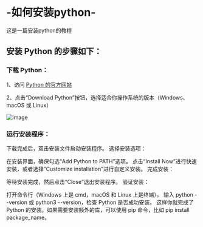 # -如何安装python-
这是一篇安装python的教程

## 安装 Python 的步骤如下：
### 下载 Python：
1、访问 [Python 的官方网站](https://www.python.org/downloads/)

2、点击“Download Python”按钮，选择适合你操作系统的版本（Windows、macOS 或 Linux）

![image](https://github.com/user-attachments/assets/70023b12-66a7-4ca3-aa49-4faff615d864)


### 运行安装程序：

下载完成后，双击安装文件启动安装程序。
选择安装选项：

在安装界面，确保勾选“Add Python to PATH”选项。
点击“Install Now”进行快速安装，或者选择“Customize installation”进行自定义安装。
完成安装：

等待安装完成，然后点击“Close”退出安装程序。
验证安装：

打开命令行（Windows 上是 cmd，macOS 和 Linux 上是终端）。
输入 python --version 或 python3 --version，检查 Python 是否成功安装。
这样你就完成了 Python 的安装。如果需要安装额外的库，可以使用 pip 命令，比如 pip install package_name。






